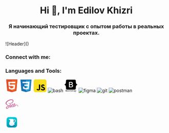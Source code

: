 <h1 align="center">Hi 👋, I'm Edilov Khizri</h1>
<h3 align="center">Я начинающий тестировщик с опытом работы в реальных проектах.</h3>
![Header]()
<h3 align="left">Connect with me:</h3>
<p align="left">
</p>

<h3 align="left">Languages and Tools:</h3>
<p align="left"><img src="https://github.com/EdilovWork/edilovwork/blob/main/assets/icon/html.svg" alt="html5" width="40" height="40"/>
<img src="https://github.com/EdilovWork/edilovwork/blob/main/assets/icon/css3.svg" alt="css3" width="40" height="40"/>

<img src="https://github.com/EdilovWork/edilovwork/blob/main/assets/icon/javascript.svg" alt="js" width="40" height="40"/>


<img src="https://www.vectorlogo.zone/logos/gnu_bash/gnu_bash-icon.svg" alt="bash" width="40" height="40"/>


<img src="https://raw.githubusercontent.com/devicons/devicon/master/icons/bootstrap/bootstrap-plain-wordmark.svg" alt="bootstrap" width="40" height="40"/>



<img src="https://www.vectorlogo.zone/logos/figma/figma-icon.svg" alt="figma" width="40" height="40"/>

<img src="https://www.vectorlogo.zone/logos/git-scm/git-scm-icon.svg" alt="git" width="40" height="40"/>

<img src="https://www.vectorlogo.zone/logos/getpostman/getpostman-icon.svg" alt="postman" width="40" height="40"/>

<img src="https://raw.githubusercontent.com/devicons/devicon/master/icons/sass/sass-original.svg" alt="sass" width="40" height="40"/></p>

<img src="https://github.com/EdilovWork/edilovwork/blob/main/assets/icon/charles_proxy_macos_bigsur_icon_190302%20(1).png" alt="sass" width="40" height="40"/></p>